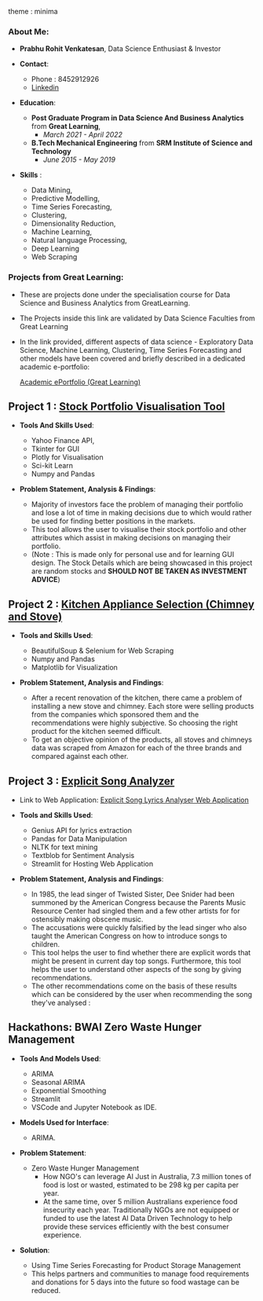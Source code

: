 theme : minima
### About Me:
- **Prabhu Rohit Venkatesan**, Data Science Enthusiast & Investor 

- **Contact**:
   - Phone : 8452912926
   - [Linkedin](https://www.linkedin.com/in/rohit-venkatesan-b12776168/)

- **Education**: 
     - **Post Graduate Program in Data Science And Business Analytics** from **Great Learning**,
       - *March 2021 - April 2022*
     - **B.Tech Mechanical Engineering** from **SRM Institute of Science and Technology**
       - *June 2015 - May 2019*

- **Skills** :
     - Data Mining,
     - Predictive Modelling,
     - Time Series Forecasting,
     - Clustering,
     - Dimensionality Reduction,
     - Machine Learning,
     - Natural language Processing,
     - Deep Learning
     - Web Scraping

### Projects from Great Learning:
* These are projects done under the specialisation course for Data Science and Business Analytics from GreatLearning.
* The Projects inside this link are validated by Data Science Faculties from Great Learning
* In the link provided, different aspects of data science - Exploratory Data Science, Machine Learning, Clustering, Time Series Forecasting and other models have been covered and briefly described in a dedicated academic e-portfolio:

     [Academic ePortfolio (Great Learning)](https://eportfolio.mygreatlearning.com/prabhu-rohit-venkatesan)


## Project 1 : [Stock Portfolio Visualisation Tool](https://github.com/the19thpirate/Portfolio-Visualisation-)

- **Tools And Skills Used**:
     * Yahoo Finance API,
     * Tkinter for GUI
     * Plotly for Visualisation
     * Sci-kit Learn
     * Numpy and Pandas

- **Problem Statement, Analysis & Findings**:
     - Majority of investors face the problem of managing their portfolio and lose a lot of time in making decisions due to which would rather be used for finding better positions in the markets. 
     - This tool allows the user to visualise their stock portfolio and other attributes which assist in making decisions on managing their portfolio.
     - (Note : This is made only for personal use and for learning GUI design. The Stock Details which are being showcased in this project are random stocks and  **SHOULD NOT BE TAKEN AS INVESTMENT ADVICE**)


## Project 2 : [Kitchen Appliance Selection (Chimney and Stove)](https://github.com/the19thpirate/Kitchen-Appliances)

- **Tools and Skills Used**:
     * BeautifulSoup & Selenium for Web Scraping
     * Numpy and Pandas 
     * Matplotlib for Visualization

- **Problem Statement, Analysis and Findings**:
     - After a recent renovation of the kitchen, there came a problem of installing a new stove and chimney. Each store were selling products from the companies which sponsored    them and the recommendations were highly subjective. So choosing the right product for the kitchen seemed difficult.
     - To get an objective opinion of the products, all stoves and chimneys data was scraped from Amazon for each of the three brands and compared against each other.


## Project 3 : [Explicit Song Analyzer](https://github.com/the19thpirate/Explicit-Song-Analysis)

- Link to Web Application:
[Explicit Song Lyrics Analyser Web Application](https://share.streamlit.io/the19thpirate/explicit-song-analysis/main/hosting.py)

- **Tools and Skills Used**:
     * Genius API for lyrics extraction
     * Pandas for Data Manipulation
     * NLTK for text mining
     * Textblob for Sentiment Analysis
     * Streamlit for Hosting Web Application

- **Problem Statement, Analysis and Findings**:
     - In 1985, the lead singer of Twisted Sister, Dee Snider had been summoned by the American Congress because the Parents Music Resource Center had singled them and a few       other artists for for ostensibly making obscene music.
     - The accusations were quickly falsified by the lead singer who also taught the American Congress on how to introduce songs to children.
     - This tool helps the user to find whether there are explicit words that might be present in current day top songs. Furthermore, this tool helps the user to understand        other aspects of the song by giving recommendations.
     - The other recommendations come on the basis of these results which can be considered by the user when recommending the song they've analysed :


## Hackathons: BWAI Zero Waste Hunger Management 

- **Tools And Models Used**:
     - ARIMA 
     - Seasonal ARIMA
     - Exponential Smoothing
     - Streamlit
     - VSCode and Jupyter Notebook as IDE.
 

- **Models Used for Interface**:
     - ARIMA.

- **Problem Statement**:
     - Zero Waste Hunger Management
          - How NGO's can leverage AI Just in Australia, 7.3 million tones of food is lost or wasted, estimated to be 298 kg per capita per year.
          - At the same time, over 5 million Australians experience food insecurity each year. Traditionally NGOs are not equipped or funded to use the latest AI Data Driven   Technology to help provide these services efficiently with the best consumer experience.

- **Solution**:
     - Using Time Series Forecasting for Product Storage Management 
     - This helps partners and communities to manage food requirements and donations for 5 days into the future so food wastage can be reduced.
